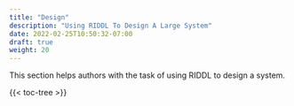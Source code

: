 ```yaml
---
title: "Design"
description: "Using RIDDL To Design A Large System"
date: 2022-02-25T10:50:32-07:00
draft: true
weight: 20
---
```


This section helps authors with the task of using RIDDL to design a system. 


{{< toc-tree >}}